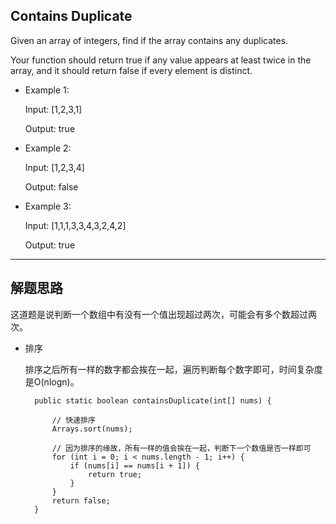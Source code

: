 ## Contains Duplicate

Given an array of integers, find if the array contains any duplicates.

Your function should return true if any value appears at least twice in the array, and it should return false if every element is distinct.

- Example 1:

  Input: [1,2,3,1]

  Output: true

- Example 2:

  Input: [1,2,3,4]

  Output: false

- Example 3:

  Input: [1,1,1,3,3,4,3,2,4,2]

  Output: true

---

## 解题思路

这道题是说判断一个数组中有没有一个值出现超过两次，可能会有多个数超过两次。

- 排序

  排序之后所有一样的数字都会挨在一起，遍历判断每个数字即可，时间复杂度是O(nlogn)。

  ```
	public static boolean containsDuplicate(int[] nums) {

		// 快速排序
		Arrays.sort(nums);

		// 因为排序的缘故，所有一样的值会挨在一起，判断下一个数值是否一样即可
		for (int i = 0; i < nums.length - 1; i++) {
			if (nums[i] == nums[i + 1]) {
				return true;
			}
		}
		return false;
	}
  ```